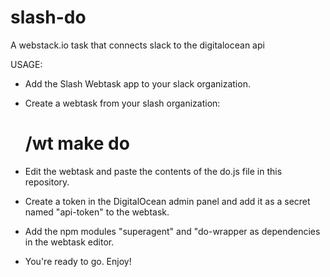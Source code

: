 # slash-do
A webstack.io task that connects slack to the digitalocean api 

USAGE: 

 - Add the Slash Webtask app to your slack organization.
 - Create a webtask from your slash organization:
   
   # /wt make do

 - Edit the webtask and paste the contents of the do.js file in this repository.

 - Create a token in the DigitalOcean admin panel and add it as a secret named "api-token" to the webtask.

 - Add the npm modules "superagent" and "do-wrapper as dependencies in the webtask editor.
 
 - You're ready to go. Enjoy!

